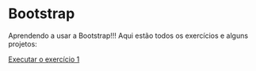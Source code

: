 # Bootstrap
 Aprendendo a usar a Bootstrap!!!
 Aqui estão todos os exercícios e alguns projetos:

 <a href= "https://anajulialeite.github.io/Bootstrap/Aula01.html">Executar o exercício 1</a>
